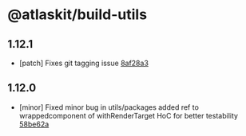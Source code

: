 # @atlaskit/build-utils

## 1.12.1
- [patch] Fixes git tagging issue [8af28a3](https://bitbucket.org/atlassian/atlaskit-mk-2/commits/8af28a3)

## 1.12.0
- [minor] Fixed minor bug in utils/packages added ref to wrappedcomponent of withRenderTarget HoC for better testability [58be62a](https://bitbucket.org/atlassian/atlaskit-mk-2/commits/58be62a)
